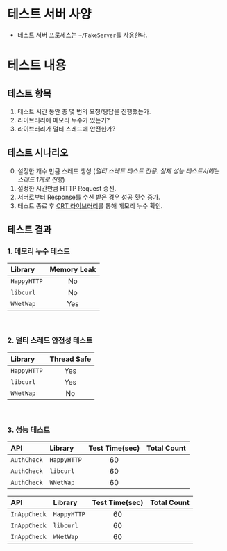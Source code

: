 # 테스트 서버 사양

- 테스트 서버 프로세스는 `~/FakeServer`를 사용한다.

# 테스트 내용

## 테스트 항목
1. 테스트 시간 동안 총 몇 번의 요청/응답을 진행했는가.
2. 라이브러리에 메모리 누수가 있는가?
3. 라이브러리가 멀티 스레드에 안전한가?

## 테스트 시나리오
0. 설정한 개수 만큼 스레드 생성 (*멀티 스레드 테스트 전용. 실제 성능 테스트시에는 스레드 1개로 진행*)
1. 설정한 시간만큼 HTTP Request 송신.
2. 서버로부터 Response를 수신 받은 경우 성공 횟수 증가.
3. 테스트 종료 후 [CRT 라이브러리](https://learn.microsoft.com/ko-kr/cpp/c-runtime-library/find-memory-leaks-using-the-crt-library?view=msvc-170)를 통해 메모리 누수 확인.

## 테스트 결과

### 1. 메모리 누수 테스트

Library     | Memory Leak |
:-------    | :---------: |
`HappyHTTP` | No          | 
`libcurl`   | No          |
`WNetWap`   | Yes         |

<br>

### 2. 멀티 스레드 안전성 테스트

Library     | Thread Safe |
:-------    | :---------: |
`HappyHTTP` | Yes         |
`libcurl`   | Yes         | 
`WNetWap`   | No          |

<br>

### 3. 성능 테스트

API         | Library    | Test Time(sec)  | Total Count  |
:-------    |:-------    | :-------------: | :----------: |
`AuthCheck` |`HappyHTTP` | 60              |              |
`AuthCheck` |`libcurl`   | 60              |              |
`AuthCheck` |`WNetWap`   | 60              |              |

API          | Library    | Test Time(sec)  | Total Count  |
:-------     |:-------    | :-------------: | :----------: |
`InAppCheck` |`HappyHTTP` | 60              |              |
`InAppCheck` |`libcurl`   | 60              |              |
`InAppCheck` |`WNetWap`   | 60              |              |